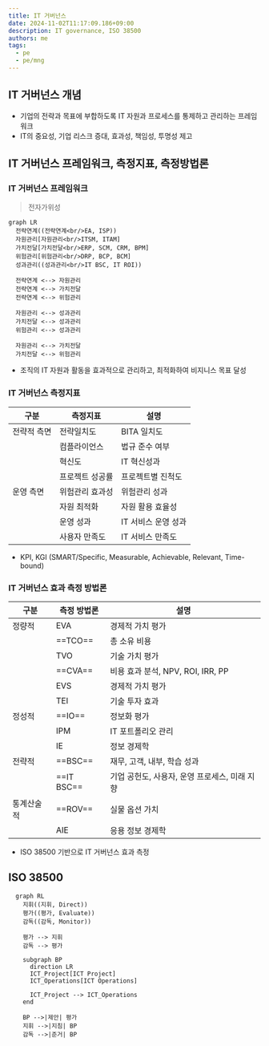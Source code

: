 ```yaml
---
title: IT 거버넌스
date: 2024-11-02T11:17:09.186+09:00
description: IT governance, ISO 38500
authors: me
tags:
  - pe
  - pe/mng
---
```


## IT 거버넌스 개념

- 기업의 전략과 목표에 부합하도록 IT 자원과 프로세스를 통제하고 관리하는 프레임워크
- IT의 중요성, 기업 리스크 증대, 효과성, 책임성, 투명성 제고

## IT 거버넌스 프레임워크, 측정지표, 측정방법론

### IT 거버넌스 프레임워크

> 전자가위성

```mermaid
graph LR
  전략연계((전략연계<br/>EA, ISP))
  자원관리[자원관리<br/>ITSM, ITAM]
  가치전달[가치전달<br/>ERP, SCM, CRM, BPM]
  위험관리[위험관리<br/>DRP, BCP, BCM]
  성과관리((성과관리<br/>IT BSC, IT ROI))

  전략연계 <--> 자원관리
  전략연계 <--> 가치전달
  전략연계 <--> 위험관리

  자원관리 <--> 성과관리
  가치전달 <--> 성과관리
  위험관리 <--> 성과관리

  자원관리 <--> 가치전달
  가치전달 <--> 위험관리
```

- 조직의 IT 자원과 활동을 효과적으로 관리하고, 최적화하여 비지니스 목표 달성

### IT 거버넌스 측정지표

| 구분 | 측정지표 | 설명 |
| --- | --- | --- |
| 전략적 측면 | 전략일치도 | BITA 일치도 |
| | 컴플라이언스 | 법규 준수 여부 |
| | 혁신도 | IT 혁신성과 |
| | 프로젝트 성공률 | 프로젝트별 진척도 |
| 운영 측면 | 위험관리 효과성 | 위험관리 성과 |
| | 자원 최적화 | 자원 활용 효율성 |
| | 운영 성과 | IT 서비스 운영 성과 |
| | 사용자 만족도 | IT 서비스 만족도 |

- KPI, KGI (SMART/Specific, Measurable, Achievable, Relevant, Time-bound)

### IT 거버넌스 효과 측정 방법론

| 구분 | 측정 방법론 | 설명 |
| --- | --- | --- |
| 정량적 | EVA | 경제적 가치 평가 |
| | ==TCO== | 총 소유 비용 |
| | TVO | 기술 가치 평가 |
| | ==CVA== | 비용 효과 분석, NPV, ROI, IRR, PP |
| | EVS | 경제적 가치 평가 |
| | TEI | 기술 투자 효과 |
| 정성적 | ==IO== | 정보화 평가 |
| | IPM | IT 포트폴리오 관리 |
| | IE | 정보 경제학 |
| 전략적 | ==BSC== | 재무, 고객, 내부, 학습 성과 |
| | ==IT BSC== | 기업 공헌도, 사용자, 운영 프로세스, 미래 지향 |
| 통계산술적 | ==ROV== | 실물 옵션 가치 |
| | AIE | 응용 정보 경제학 |

- ISO 38500 기반으로 IT 거버넌스 효과 측정

## ISO 38500

```mermaid
  graph RL
    지휘((지휘, Direct))
    평가((평가, Evaluate))
    감독((감독, Monitor))

    평가 --> 지휘
    감독 --> 평가

    subgraph BP
      direction LR
      ICT_Project[ICT Project]
      ICT_Operations[ICT Operations]

      ICT_Project --> ICT_Operations
    end

    BP -->|제안| 평가
    지휘 -->|지침| BP
    감독 -->|준거| BP
```
